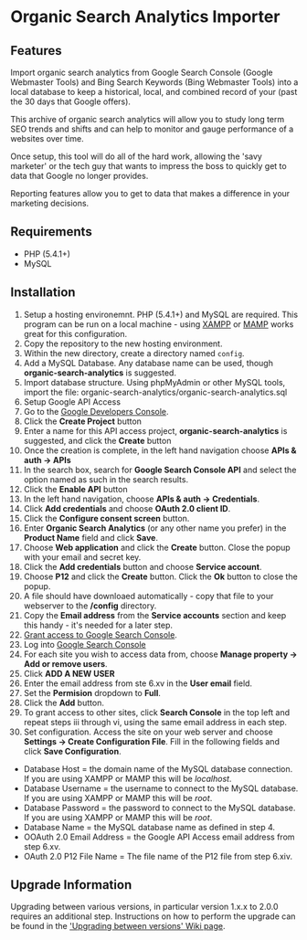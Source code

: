# Organic Search Analytics Importer
## Features
Import organic search analytics from Google Search Console (Google Webmaster Tools) and Bing Search Keywords (Bing Webmaster Tools) into a local database to keep a historical, local, and combined record of your (past the 30 days that Google offers).

This archive of organic search analytics will allow you to study long term SEO trends and shifts and can help to monitor and gauge performance of a websites over time.

Once setup, this tool will do all of the hard work, allowing the 'savy marketer' or the tech guy that wants to impress the boss to quickly get to data that Google no longer provides.

Reporting features allow you to get to data that makes a difference in your marketing decisions.

## Requirements
- PHP (5.4.1+)
-  MySQL

## Installation
1. Setup a hosting environemnt.  PHP (5.4.1+) and MySQL are required.  This program can be run on a local machine - using [XAMPP](https://www.apachefriends.org/index.html) or [MAMP](https://www.mamp.info/en/) works great for this configuration.
2. Copy the repository to the new hosting environment.
3. Within the new directory, create a directory named `config`.
4. Add a MySQL Database.  Any database name can be used, though **organic-search-analytics** is suggested.
5. Import database structure.  Using phpMyAdmin or other MySQL tools, import the file: organic-search-analytics/organic-search-analytics.sql
6. Setup Google API Access
  1. Go to the [Google Developers Console](https://console.developers.google.com/project).
  2. Click the **Create Project** button
  3. Enter a name for this API access project, **organic-search-analytics** is suggested, and click the **Create** button
  4. Once the creation is complete, in the left hand navigation choose **APIs & auth -> APIs**
  5. In the search box, search for **Google Search Console API** and select the option named as such in the search results.
  6. Click the **Enable API** button
  7. In the left hand navigation, choose **APIs & auth -> Credentials**.
  8. Click **Add credentials** and choose **OAuth 2.0 client ID**.
  9. Click the **Configure consent screen** button.
  10. Enter **Organic Search Analytics** (or any other name you prefer) in the **Product Name** field and click **Save**.
  11. Choose **Web application** and click the **Create** button.  Close the popup with your email and secret key.
  12. Click the **Add credentials** button and choose **Service account**.
  13. Choose **P12** and click the **Create** button.  Click the **Ok** button to close the popup.
  14. A file should have downloaed automatically - copy that file to your webserver to the **/config** directory.
  15. Copy the **Email address** from the **Service accounts** section and keep this handy - it's needed for a later step.
7. [Grant access to Google Search Console](http://promincproductions.com/blog/google-api-access-google-search-analytics-from-google-search-console/).
  1. Log into [Google Search Console](https://www.google.com/webmasters/)
  2. For each site you wish to access data from, choose **Manage property -> Add or remove users**.
  3. Click **ADD A NEW USER**
  4. Enter the email address from ste 6.xv in the **User email** field.
  5. Set the **Permision** dropdown to **Full**.
  6. Click the **Add** button.
  7. To grant access to other sites, click **Search Console** in the top left and repeat steps iii through vi, using the same email address in each step.
8. Set configuration.  Access the site on your web server and choose **Settings -> Create Configuration File**.  Fill in the following fields and click **Save Configuration**.
  - Database Host = the domain name of the MySQL database connection.  If you are using XAMPP or MAMP this will be *localhost*.
  - Database Username = the username to connect to the MySQL database.  If you are using XAMPP or MAMP this will be *root*.
  - Database Password = the password to connect to the MySQL database.  If you are using XAMPP or MAMP this will be *root*.
  - Database Name = the MySQL database name as defined in step 4.
  - OOAuth 2.0 Email Address = the Google API Access email address from step 6.xv.
  - OAuth 2.0 P12 File Name = The file name of the P12 file from step 6.xiv.

## Upgrade Information
Upgrading between various versions, in particular version 1.x.x to 2.0.0 requires an additional step.  Instructions on how to perform the upgrade can be found in the ['Upgrading between versions' Wiki page](https://github.com/PromInc/organic-search-analytics/wiki/Upgrading-between-Versions).